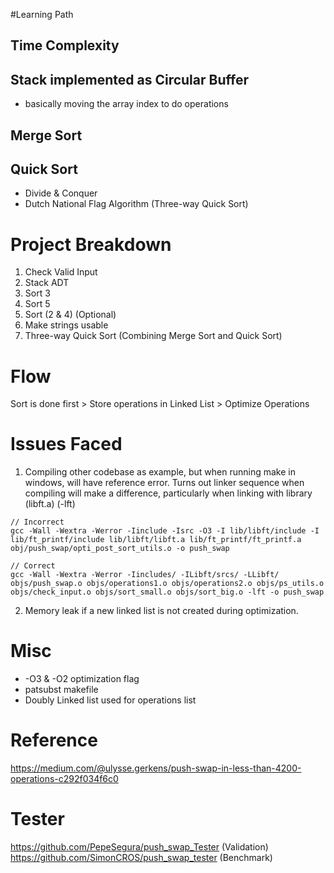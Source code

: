 #Learning Path
## Time Complexity
## Stack implemented as Circular Buffer
- basically moving the array index to do operations
## Merge Sort
## Quick Sort
- Divide & Conquer
- Dutch National Flag Algorithm (Three-way Quick Sort)

# Project Breakdown
1. Check Valid Input
3. Stack ADT
4. Sort 3
5. Sort 5
6. Sort (2 & 4) (Optional)
7. Make strings usable
8. Three-way Quick Sort (Combining Merge Sort and Quick Sort)

# Flow
Sort is done first > Store operations in Linked List > Optimize Operations

# Issues Faced
1. Compiling other codebase as example, but when running make in windows, will have reference error. Turns out linker sequence when compiling will make a difference, particularly when linking with library (libft.a) (-lft)
```
// Incorrect
gcc -Wall -Wextra -Werror -Iinclude -Isrc -O3 -I lib/libft/include -I lib/ft_printf/include lib/libft/libft.a lib/ft_printf/ft_printf.a obj/push_swap/opti_post_sort_utils.o -o push_swap

// Correct
gcc -Wall -Wextra -Werror -Iincludes/ -ILibft/srcs/ -LLibft/ objs/push_swap.o objs/operations1.o objs/operations2.o objs/ps_utils.o objs/check_input.o objs/sort_small.o objs/sort_big.o -lft -o push_swap
```

2. Memory leak if a new linked list is not created during optimization.

# Misc
- -O3 & -O2 optimization flag
- patsubst makefile
- Doubly Linked list used for operations list

# Reference
https://medium.com/@ulysse.gerkens/push-swap-in-less-than-4200-operations-c292f034f6c0

# Tester
https://github.com/PepeSegura/push_swap_Tester (Validation)
https://github.com/SimonCROS/push_swap_tester (Benchmark)
